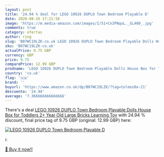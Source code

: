 ```yaml
---
layout: post
title: '24.94 % deal for LEGO 10926 DUPLO Town Bedroom Playable D'
date: 2020-08-26 17:21:58
image: 'https://m.media-amazon.com/images/I/51+Cn3PNqoL._SL400_.jpg'
comments: true
category: ofertas
author: ring
slug: 'B07WC19LZK-co.uk LEGO 10926 DUPLO Town Bedroom Playable Dolls House Box...'
sku: 'B07WC19LZK-co.uk'
actualPrice: 9.75 GBP
currency: GBP
price: 9.75
comparePrice: 12.99 GBP
prodname: 'LEGO 10926 DUPLO Town Bedroom Playable Dolls House Box for Toddlers 2+ Year Old  Large Bricks Learning Toy'
country: 'co.uk'
flag: '🇬🇧'
brand: ''
buyurl: 'https://www.amazon.co.uk/dp/B07WC19LZK/?tag=tolees0a-21'
descuento: '24.94'
average: '7.366666666666666'
---
```


There's a deal [LEGO 10926 DUPLO Town Bedroom Playable Dolls House Box for Toddlers 2+ Year Old  Large Bricks Learning Toy](https://www.amazon.co.uk/dp/B07WC19LZK/?tag=tolees0a-21)  with  24.94 % discount, final price tag of  9.75 GBP (original: 12.99 GBP) here:

[![LEGO 10926 DUPLO Town Bedroom Playable D](https://m.media-amazon.com/images/I/51+Cn3PNqoL._SL400_.jpg)](https://www.amazon.co.uk/dp/B07WC19LZK/?tag=tolees0a-21)

ℹ️:


[🛒 Buy it now!!](https://www.amazon.co.uk/dp/B07WC19LZK/?tag=tolees0a-21)
